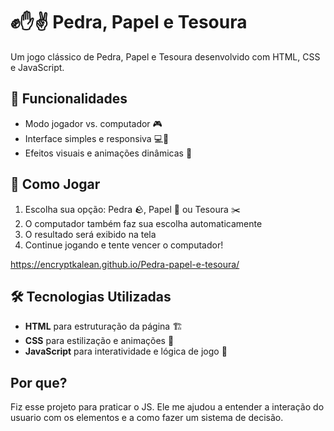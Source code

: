 # ✊✋✌️ Pedra, Papel e Tesoura

Um jogo clássico de Pedra, Papel e Tesoura desenvolvido com HTML, CSS e JavaScript.

## 📌 Funcionalidades

- Modo jogador vs. computador 🎮
- Interface simples e responsiva 💻📱
- Efeitos visuais e animações dinâmicas 🎨

## 🚀 Como Jogar

1. Escolha sua opção: Pedra 🪨, Papel 📜 ou Tesoura ✂️
2. O computador também faz sua escolha automaticamente
3. O resultado será exibido na tela
4. Continue jogando e tente vencer o computador!

https://encryptkalean.github.io/Pedra-papel-e-tesoura/

## 🛠️ Tecnologias Utilizadas

- **HTML** para estruturação da página 🏗️
- **CSS** para estilização e animações 🎨
- **JavaScript** para interatividade e lógica de jogo 🤖

## Por que?
Fiz esse projeto para praticar o JS. Ele me ajudou a entender a interação do usuario com os elementos e a como fazer um sistema de decisão.
